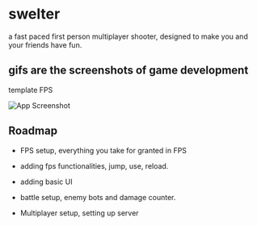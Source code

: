 # swelter

a fast paced first person multiplayer shooter, designed to make you and your friends have fun.



## gifs are the screenshots of game development
template FPS

![App Screenshot]([https://s11.gifyu.com/images/ScO8D.gif](https://drive.google.com/file/d/1GunVkP8pqBTeEnyVAYfO5yXSY96yZKkH/view?usp=sharing))


## Roadmap

- FPS setup, everything you take for granted in FPS

- adding fps functionalities, jump, use, reload.

- adding basic UI

- battle setup, enemy bots and damage counter.

- Multiplayer setup, setting up server
